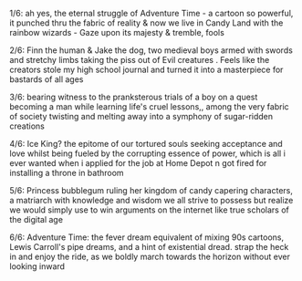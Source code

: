 1/6: ah yes, the eternal struggle of Adventure Time - a cartoon so powerful, it punched thru the fabric of reality & now we live in Candy Land with the rainbow wizards - Gaze upon its majesty & tremble, fools

2/6: Finn the human & Jake the dog, two medieval boys armed with swords and stretchy limbs taking the piss out of Evil creatures . Feels like the creators stole my high school journal and turned it into a masterpiece for bastards of all ages

3/6: bearing witness to the pranksterous trials of a boy on a quest becoming a man while learning life's cruel lessons,, among the very fabric of society twisting and melting away into a symphony of sugar-ridden creations 

4/6: Ice King? the epitome of our tortured souls seeking acceptance and love whilst being fueled by the corrupting essence of power, which is all i ever wanted when i applied for the job at Home Depot n got fired for installing a throne in bathroom

5/6: Princess bubblegum ruling her kingdom of candy capering characters, a matriarch with knowledge and wisdom we all strive to possess but realize we would simply use to win arguments on the internet like true scholars of the digital age

6/6: Adventure Time: the fever dream equivalent of mixing 90s cartoons, Lewis Carroll's pipe dreams, and a hint of existential dread. strap the heck in and enjoy the ride, as we boldly march towards the horizon without ever looking inward